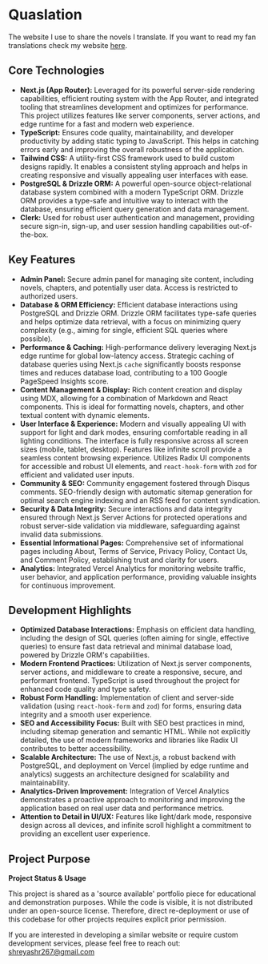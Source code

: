 # Quaslation
The website I use to share the novels I translate. If you want to read my fan translations check my website [here](https://quaslation.vercel.app/).

## Core Technologies
*   **Next.js (App Router):** Leveraged for its powerful server-side rendering capabilities, efficient routing system with the App Router, and integrated tooling that streamlines development and optimizes for performance. This project utilizes features like server components, server actions, and edge runtime for a fast and modern web experience.
*   **TypeScript:** Ensures code quality, maintainability, and developer productivity by adding static typing to JavaScript. This helps in catching errors early and improving the overall robustness of the application.
*   **Tailwind CSS:** A utility-first CSS framework used to build custom designs rapidly. It enables a consistent styling approach and helps in creating responsive and visually appealing user interfaces with ease.
*   **PostgreSQL & Drizzle ORM:** A powerful open-source object-relational database system combined with a modern TypeScript ORM. Drizzle ORM provides a type-safe and intuitive way to interact with the database, ensuring efficient query generation and data management.
*   **Clerk:** Used for robust user authentication and management, providing secure sign-in, sign-up, and user session handling capabilities out-of-the-box.

## Key Features
*   **Admin Panel:** Secure admin panel for managing site content, including novels, chapters, and potentially user data. Access is restricted to authorized users.
*   **Database & ORM Efficiency:** Efficient database interactions using PostgreSQL and Drizzle ORM. Drizzle ORM facilitates type-safe queries and helps optimize data retrieval, with a focus on minimizing query complexity (e.g., aiming for single, efficient SQL queries where possible).
*   **Performance & Caching:** High-performance delivery leveraging Next.js edge runtime for global low-latency access. Strategic caching of database queries using Next.js `cache` significantly boosts response times and reduces database load, contributing to a 100 Google PageSpeed Insights score.
*   **Content Management & Display:** Rich content creation and display using MDX, allowing for a combination of Markdown and React components. This is ideal for formatting novels, chapters, and other textual content with dynamic elements.
*   **User Interface & Experience:** Modern and visually appealing UI with support for light and dark modes, ensuring comfortable reading in all lighting conditions. The interface is fully responsive across all screen sizes (mobile, tablet, desktop). Features like infinite scroll provide a seamless content browsing experience. Utilizes Radix UI components for accessible and robust UI elements, and `react-hook-form` with `zod` for efficient and validated user inputs.
*   **Community & SEO:** Community engagement fostered through Disqus comments. SEO-friendly design with automatic sitemap generation for optimal search engine indexing and an RSS feed for content syndication.
*   **Security & Data Integrity:** Secure interactions and data integrity ensured through Next.js Server Actions for protected operations and robust server-side validation via middleware, safeguarding against invalid data submissions.
*   **Essential Informational Pages:** Comprehensive set of informational pages including About, Terms of Service, Privacy Policy, Contact Us, and Comment Policy, establishing trust and clarity for users.
*   **Analytics:** Integrated Vercel Analytics for monitoring website traffic, user behavior, and application performance, providing valuable insights for continuous improvement.

## Development Highlights
*   **Optimized Database Interactions:** Emphasis on efficient data handling, including the design of SQL queries (often aiming for single, effective queries) to ensure fast data retrieval and minimal database load, powered by Drizzle ORM's capabilities.
*   **Modern Frontend Practices:** Utilization of Next.js server components, server actions, and middleware to create a responsive, secure, and performant frontend. TypeScript is used throughout the project for enhanced code quality and type safety.
*   **Robust Form Handling:** Implementation of client and server-side validation (using `react-hook-form` and `zod`) for forms, ensuring data integrity and a smooth user experience.
*   **SEO and Accessibility Focus:** Built with SEO best practices in mind, including sitemap generation and semantic HTML. While not explicitly detailed, the use of modern frameworks and libraries like Radix UI contributes to better accessibility.
*   **Scalable Architecture:** The use of Next.js, a robust backend with PostgreSQL, and deployment on Vercel (implied by edge runtime and analytics) suggests an architecture designed for scalability and maintainability.
*   **Analytics-Driven Improvement:** Integration of Vercel Analytics demonstrates a proactive approach to monitoring and improving the application based on real user data and performance metrics.
*   **Attention to Detail in UI/UX:** Features like light/dark mode, responsive design across all devices, and infinite scroll highlight a commitment to providing an excellent user experience.

## Project Purpose
**Project Status & Usage**

This project is shared as a 'source available' portfolio piece for educational and demonstration purposes. While the code is visible, it is not distributed under an open-source license. Therefore, direct re-deployment or use of this codebase for other projects requires explicit prior permission.

If you are interested in developing a similar website or require custom development services, please feel free to reach out: shreyashr267@gmail.com

